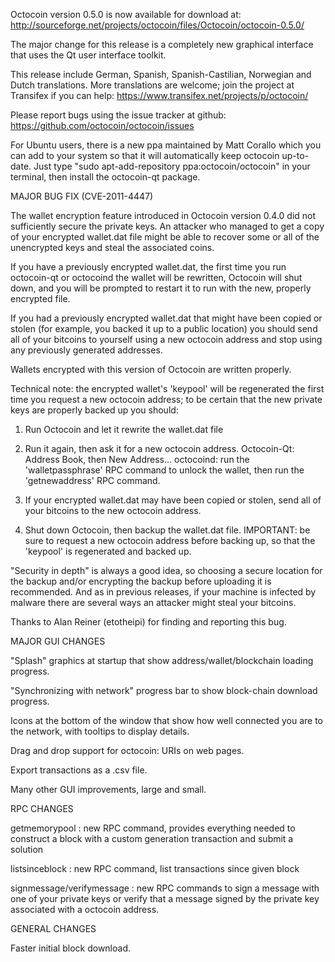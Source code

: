 Octocoin version 0.5.0 is now available for download at:
http://sourceforge.net/projects/octocoin/files/Octocoin/octocoin-0.5.0/

The major change for this release is a completely new graphical interface that uses the Qt user interface toolkit.

This release include German, Spanish, Spanish-Castilian, Norwegian and Dutch translations. More translations are welcome; join the project at Transifex if you can help:
https://www.transifex.net/projects/p/octocoin/

Please report bugs using the issue tracker at github:
https://github.com/octocoin/octocoin/issues

For Ubuntu users, there is a new ppa maintained by Matt Corallo which you can add to your system so that it will automatically keep octocoin up-to-date.  Just type "sudo apt-add-repository ppa:octocoin/octocoin" in your terminal, then install the octocoin-qt package.

MAJOR BUG FIX  (CVE-2011-4447)

The wallet encryption feature introduced in Octocoin version 0.4.0 did not sufficiently secure the private keys. An attacker who
managed to get a copy of your encrypted wallet.dat file might be able to recover some or all of the unencrypted keys and steal the
associated coins.

If you have a previously encrypted wallet.dat, the first time you run octocoin-qt or octocoind the wallet will be rewritten, Octocoin will
shut down, and you will be prompted to restart it to run with the new, properly encrypted file.

If you had a previously encrypted wallet.dat that might have been copied or stolen (for example, you backed it up to a public
location) you should send all of your bitcoins to yourself using a new octocoin address and stop using any previously generated addresses.

Wallets encrypted with this version of Octocoin are written properly.

Technical note: the encrypted wallet's 'keypool' will be regenerated the first time you request a new octocoin address; to be certain that the
new private keys are properly backed up you should:

1. Run Octocoin and let it rewrite the wallet.dat file

2. Run it again, then ask it for a new octocoin address.
Octocoin-Qt: Address Book, then New Address...
octocoind: run the 'walletpassphrase' RPC command to unlock the wallet,  then run the 'getnewaddress' RPC command.

3. If your encrypted wallet.dat may have been copied or stolen, send  all of your bitcoins to the new octocoin address.

4. Shut down Octocoin, then backup the wallet.dat file.
IMPORTANT: be sure to request a new octocoin address before backing up, so that the 'keypool' is regenerated and backed up.

"Security in depth" is always a good idea, so choosing a secure location for the backup and/or encrypting the backup before uploading it is recommended. And as in previous releases, if your machine is infected by malware there are several ways an attacker might steal your bitcoins.

Thanks to Alan Reiner (etotheipi) for finding and reporting this bug.

MAJOR GUI CHANGES

"Splash" graphics at startup that show address/wallet/blockchain loading progress.

"Synchronizing with network" progress bar to show block-chain download progress.

Icons at the bottom of the window that show how well connected you are to the network, with tooltips to display details.

Drag and drop support for octocoin: URIs on web pages.

Export transactions as a .csv file.

Many other GUI improvements, large and small.

RPC CHANGES

getmemorypool : new RPC command, provides everything needed to construct a block with a custom generation transaction and submit a solution

listsinceblock : new RPC command, list transactions since given block

signmessage/verifymessage : new RPC commands to sign a message with one of your private keys or verify that a message signed by the private key associated with a octocoin address.

GENERAL CHANGES

Faster initial block download.
